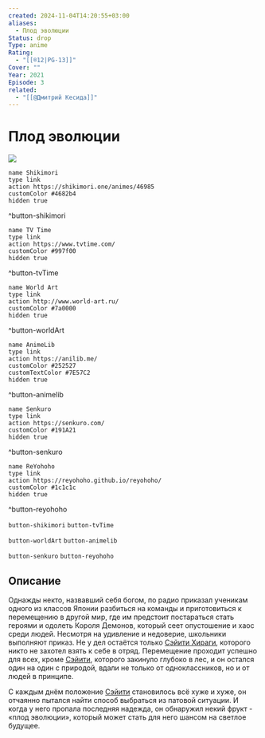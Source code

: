 ```yaml
---
created: 2024-11-04T14:20:55+03:00
aliases:
  - Плод эволюции
Status: drop
Type: anime
Rating:
  - "[[®️12|PG-13]]"
Cover: ""
Year: 2021
Episode: 3
related:
  - "[[@Дмитрий Кесида]]"
---
```


# Плод эволюции

![](https://nyaa.shikimori.one/uploads/poster/animes/46985/c5691b679f64292ae7e7542fc7da4eff.jpeg)

```button
name Shikimori
type link
action https://shikimori.one/animes/46985
customColor #4682b4
hidden true
```
^button-shikimori

```button
name TV Time
type link
action https://www.tvtime.com/
customColor #997f00
hidden true
```
^button-tvTime

```button
name World Art
type link
action http://www.world-art.ru/
customColor #7a0000
hidden true
```
^button-worldArt

```button
name AnimeLib
type link
action https://anilib.me/
customColor #252527
customTextColor #7E57C2
hidden true
```
^button-animelib

```button
name Senkuro
type link
action https://senkuro.com/
customColor #191A21
hidden true
```
^button-senkuro

```button
name ReYohoho
type link
action https://reyohoho.github.io/reyohoho/
customColor #1c1c1c
hidden true
```
^button-reyohoho

`button-shikimori` `button-tvTime`

`button-worldArt` `button-animelib`

`button-senkuro` `button-reyohoho`

## Описание

Однажды некто, назвавший себя богом, по радио приказал ученикам одного из классов Японии разбиться на команды и приготовиться к перемещению в другой мир, где им предстоит постараться стать героями и одолеть Короля Демонов, который сеет опустошение и хаос среди людей. Несмотря на удивление и недоверие, школьники выполняют приказ. Не у дел остаётся только [Сэйити Хираги](https://shikimori.one/characters/199037-seiichi-hiiragi), которого никто не захотел взять к себе в отряд. Перемещение проходит успешно для всех, кроме [Сэйити](https://shikimori.one/characters/199037-seiichi-hiiragi), которого закинуло глубоко в лес, и он остался один на один с природой, вдали не только от одноклассников, но и от людей в принципе.

С каждым днём положение [Сэйити](https://shikimori.one/characters/199037-seiichi-hiiragi) становилось всё хуже и хуже, он отчаянно пытался найти способ выбраться из патовой ситуации. И когда у него пропала последняя надежда, он обнаружил некий фрукт - «плод эволюции», который может стать для него шансом на светлое будущее.
